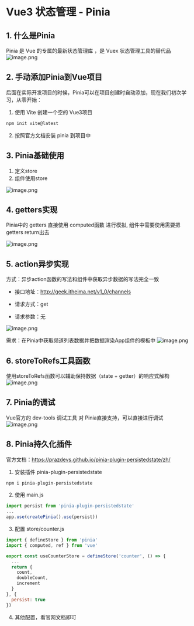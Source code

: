 # Vue3 状态管理 - Pinia

## 1. 什么是Pinia

Pinia 是 Vue 的专属的最新状态管理库 ，是 Vuex 状态管理工具的替代品
![image.png](31.png)



## 2. 手动添加Pinia到Vue项目

后面在实际开发项目的时候，Pinia可以在项目创建时自动添加，现在我们初次学习，从零开始：

1.  使用 Vite 创建一个空的 Vue3项目

```bash
npm init vite@latest
```

2.  按照官方文档安装 pinia 到项目中 



## 3. Pinia基础使用

1. 定义store
2. 组件使用store

![image.png](32.png)



## 4. getters实现

Pinia中的 getters 直接使用 computed函数 进行模拟, 组件中需要使用需要把 getters return出去

![image.png](33.png)



## 5. action异步实现

方式：异步action函数的写法和组件中获取异步数据的写法完全一致

- 接口地址：http://geek.itheima.net/v1_0/channels

- 请求方式：get

- 请求参数：无

![image.png](34.png)

需求：在Pinia中获取频道列表数据并把数据渲染App组件的模板中
![image.png](35.png)





## 6. storeToRefs工具函数

使用storeToRefs函数可以辅助保持数据（state + getter）的响应式解构
![image.png](36.png)



## 7. Pinia的调试

Vue官方的 dev-tools 调试工具 对 Pinia直接支持，可以直接进行调试
![image.png](37.png)





## 8. Pinia持久化插件

官方文档：https://prazdevs.github.io/pinia-plugin-persistedstate/zh/

1. 安装插件 pinia-plugin-persistedstate

```jsx
npm i pinia-plugin-persistedstate
```

2. 使用 main.js

```jsx
import persist from 'pinia-plugin-persistedstate'
...
app.use(createPinia().use(persist))
```

3. 配置 store/counter.js

```jsx
import { defineStore } from 'pinia'
import { computed, ref } from 'vue'

export const useCounterStore = defineStore('counter', () => {
  ...
  return {
    count,
    doubleCount,
    increment
  }
}, {
  persist: true
})
```

4. 其他配置，看官网文档即可

 

